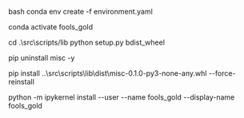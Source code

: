 bash
conda env create -f environment.yaml

conda activate fools_gold

cd .\src\scripts/lib
python setup.py bdist_wheel

pip uninstall misc -y

pip install ..\src\scripts\lib\dist\misc-0.1.0-py3-none-any.whl --force-reinstall

python -m ipykernel install --user --name fools_gold --display-name  fools_gold